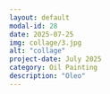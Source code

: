 ```yaml
---
layout: default
modal-id: 28
date: 2025-07-25
img: collage/3.jpg
alt: "collage"
project-date: July 2025
category: Oil Painting
description: "Oleo"
---
```

